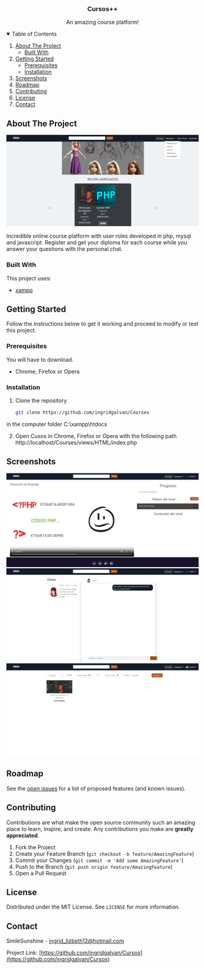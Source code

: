 <!-- HEADER -->
<br />
<p align="center">
 <a href="https://github.com/ingridgalvan/Cursos">
  
 </a>

  <h3 align="center">Cursos++</h3>

  <p align="center">   
  An amazing course platform!
    <br />
  </p>
</p>

<!-- TABLE OF CONTENTS -->
<details open="open">
  <summary>Table of Contents</summary>
  <ol>
    <li>
      <a href="#about-the-project">About The Project</a>
      <ul>
        <li><a href="#built-with">Built With</a></li>
      </ul>
    </li>
    <li>
      <a href="#getting-started">Getting Started</a>
      <ul>
        <li><a href="#prerequisites">Prerequisites</a></li>
        <li><a href="#installation">Installation</a></li>
      </ul>
    </li>
    <li><a href="#screenshots">Screenshots</a></li>
    <li><a href="#roadmap">Roadmap</a></li>
    <li><a href="#contributing">Contributing</a></li>
    <li><a href="#license">License</a></li>
    <li><a href="#contact">Contact</a></li>
  </ol>
</details>


<!-- ABOUT THE PROJECT -->
## About The Project

[![Product Name Screen Shot][screenshot]](https://github.com/ingridgalvan/Cursos)

Incredible online course platform with user roles developed in php, mysql and javascript.
Register and get your diploma for each course while you answer your questions with the personal chat.

### Built With

This project uses:
* [xampp](https://www.apachefriends.org/es/index.html)




<!-- GETTING STARTED -->
## Getting Started

Follow the instructions below to get it working and proceed to modify or test this project.

### Prerequisites

You will have to download.
* Chrome, Firefox or Opera



### Installation

1. Clone the repository
   ```sh
   git clone https://github.com/ingridgalvan/Courses
   ```
in the computer folder C:\xampp\htdocs

2. Open Cusos in Chrome, Firefox or Opera with the following path
http://localhost/Courses/views/HTML/index.php


## Screenshots
![Product Name Screen Shot][screenshot01]
![Product Name Screen Shot][screenshot02]
![Product Name Screen Shot][screenshot03]


<!-- ROADMAP -->
## Roadmap

See the [open issues](https://github.com/ingridgalvan/Cursos/issues) for a list of proposed features (and known issues).



<!-- CONTRIBUTING -->
## Contributing

Contributions are what make the open source community such an amazing place to learn, inspire, and create. Any contributions you make are **greatly appreciated**.

1. Fork the Project
2. Create your Feature Branch (`git checkout -b feature/AmazingFeature`)
3. Commit your Changes (`git commit -m 'Add some AmazingFeature'`)
4. Push to the Branch (`git push origin feature/AmazingFeature`)
5. Open a Pull Request



<!-- LICENSE -->
## License

Distributed under the MIT License. See `LICENSE` for more information.



<!-- CONTACT -->
## Contact

SmileSunshine - ingrid_lizbeth12@hotmail.com

Project Link: [https://github.com/ingridgalvan/Cursos](https://github.com/ingridgalvan/Cursos)




<!-- MARKDOWN LINKS & IMAGES -->
[screenshot]: screen/landing.jpg
[screenshot01]: screen/curso.jpg
[screenshot02]: screen/chat.jpg
[screenshot03]: screen/filtros.jpg
